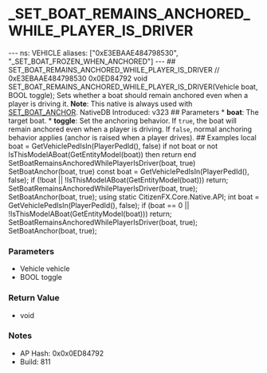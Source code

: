 # _SET_BOAT_REMAINS_ANCHORED_WHILE_PLAYER_IS_DRIVER

--- ns: VEHICLE aliases: ["0xE3EBAAE484798530", "_SET_BOAT_FROZEN_WHEN_ANCHORED"] --- ## SET_BOAT_REMAINS_ANCHORED_WHILE_PLAYER_IS_DRIVER  // 0xE3EBAAE484798530 0x0ED84792 void SET_BOAT_REMAINS_ANCHORED_WHILE_PLAYER_IS_DRIVER(Vehicle boat, BOOL toggle);  Sets whether a boat should remain anchored even when a player is driving it.  **Note**: This native is always used with [SET_BOAT_ANCHOR](#_0x75DBEC174AEEAD10).  NativeDB Introduced: v323   ## Parameters * **boat**: The target boat. * **toggle**: Set the anchoring behavior. If `true`, the boat will remain anchored even when a player is driving. If `false`, normal anchoring behavior applies (anchor is raised when a player drives).  ## Examples local boat = GetVehiclePedIsIn(PlayerPedId(), false) if not boat or not IsThisModelABoat(GetEntityModel(boat)) then return end  SetBoatRemainsAnchoredWhilePlayerIsDriver(boat, true) SetBoatAnchor(boat, true)  const boat = GetVehiclePedIsIn(PlayerPedId(), false); if (!boat || !IsThisModelABoat(GetEntityModel(boat))) return;  SetBoatRemainsAnchoredWhilePlayerIsDriver(boat, true); SetBoatAnchor(boat, true);  using static CitizenFX.Core.Native.API;  int boat = GetVehiclePedIsIn(PlayerPedId(), false); if (boat == 0 || !IsThisModelABoat(GetEntityModel(boat))) return;  SetBoatRemainsAnchoredWhilePlayerIsDriver(boat, true); SetBoatAnchor(boat, true);

### Parameters
* Vehicle vehicle
* BOOL toggle

### Return Value
* void

### Notes
* AP Hash: 0x0x0ED84792
* Build: 811

